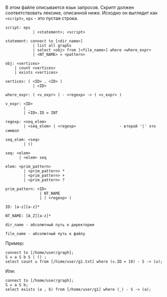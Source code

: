 В этом файле описывается язык запросов.
Скрипт должен соответствовать лексике, описанной ниже. Исходно он выглядит как 
````<script>````, ```eps``` - это пустая строка.
```
script: eps
            | <statement>; <script>

statement: connect to [<dir_name>]
            | list all graphs
            | select <obj> from [<file_name>] where <where_expr>
            | <NT_NAME> = <pattern>

obj: <vertices>
    | count <vertices>
    | exists <vertices>

vertices: ( <ID> , <ID> )
            | <ID>

where_expr: ( <v_expr> ) - <regexp> -> ( <v_expr> )

v_expr: <ID>
        | _ 
        | <ID>.ID = INT

regexp: <seq_elem>
        | <seq_elem> | <regexp>                   - второй '|' это символ

seq_elem: <seq>
        | ()

seq: <elem>
      | <elem> seq

elem: <prim_pattern>
        | <prim_pattern> *
        | <prim_pattern> +
        | <prim_pattern> ?

prim_pattern: <ID>
               | NT_NAME
               | ( <regexp> )

ID: [a-z][a-z]*

NT_NAME: [A_Z][a-z]*

dir_name - абсолютный путь к директории

file_name - абсолютный путь к файлу
``` 

Пример:
```
connect to [/home/user/graph];
S = a S b S | () ;
select count u from [/hime/user/g1.txt] where (v.ID = 10) - S -> (u);
```
Или:
```
connect to [/home/user/graph];
S = a S b;
select exists (a , b) from [/home/user/g1] where (_) - S -> (a);
```
